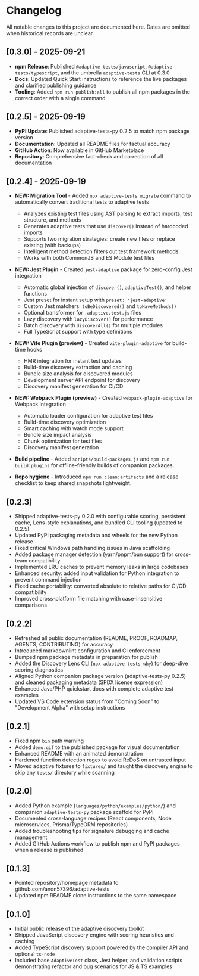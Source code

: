 # Changelog

All notable changes to this project are documented here. Dates are omitted when historical records are unclear.

## [0.3.0] - 2025-09-21

- **npm Release**: Published `@adaptive-tests/javascript`, `@adaptive-tests/typescript`, and the umbrella `adaptive-tests` CLI at 0.3.0
- **Docs**: Updated Quick Start instructions to reference the live packages and clarified publishing guidance
- **Tooling**: Added `npm run publish:all` to publish all npm packages in the correct order with a single command

## [0.2.5] - 2025-09-19

- **PyPI Update**: Published adaptive-tests-py 0.2.5 to match npm package version
- **Documentation**: Updated all README files for factual accuracy
- **GitHub Action**: Now available in GitHub Marketplace
- **Repository**: Comprehensive fact-check and correction of all documentation

## [0.2.4] - 2025-09-19

- **NEW: Migration Tool** - Added `npx adaptive-tests migrate` command to automatically convert traditional tests to adaptive tests
  - Analyzes existing test files using AST parsing to extract imports, test structure, and methods
  - Generates adaptive tests that use `discover()` instead of hardcoded imports
  - Supports two migration strategies: create new files or replace existing (with backups)
  - Intelligent method detection filters out test framework methods
  - Works with both CommonJS and ES Module test files

- **NEW: Jest Plugin** - Created `jest-adaptive` package for zero-config Jest integration
  - Automatic global injection of `discover()`, `adaptiveTest()`, and helper functions
  - Jest preset for instant setup with `preset: 'jest-adaptive'`
  - Custom Jest matchers: `toBeDiscovered()` and `toHaveMethods()`
  - Optional transformer for `.adaptive.test.js` files
  - Lazy discovery with `lazyDiscover()` for performance
  - Batch discovery with `discoverAll()` for multiple modules
  - Full TypeScript support with type definitions

- **NEW: Vite Plugin (preview)** - Created `vite-plugin-adaptive` for build-time hooks
  - HMR integration for instant test updates
  - Build-time discovery extraction and caching
  - Bundle size analysis for discovered modules
  - Development server API endpoint for discovery
  - Discovery manifest generation for CI/CD

- **NEW: Webpack Plugin (preview)** - Created `webpack-plugin-adaptive` for Webpack integration
  - Automatic loader configuration for adaptive test files
  - Build-time discovery optimization
  - Smart caching with watch mode support
  - Bundle size impact analysis
  - Chunk optimization for test files
  - Discovery manifest generation
- **Build pipeline** - Added `scripts/build-packages.js` and `npm run build:plugins` for offline-friendly builds of companion packages.
- **Repo hygiene** - Introduced `npm run clean:artifacts` and a release checklist to keep shared snapshots lightweight.

## [0.2.3]

- Shipped adaptive-tests-py 0.2.0 with configurable scoring, persistent cache, Lens-style explanations, and bundled CLI tooling (updated to 0.2.5)
- Updated PyPI packaging metadata and wheels for the new Python release
- Fixed critical Windows path handling issues in Java scaffolding
- Added package manager detection (yarn/pnpm/bun support) for cross-team compatibility
- Implemented LRU caches to prevent memory leaks in large codebases
- Enhanced security: added input validation for Python integration to prevent command injection
- Fixed cache portability: converted absolute to relative paths for CI/CD compatibility
- Improved cross-platform file matching with case-insensitive comparisons

## [0.2.2]

- Refreshed all public documentation (README, PROOF, ROADMAP, AGENTS, CONTRIBUTING) for accuracy
- Introduced markdownlint configuration and CI enforcement
- Bumped npm package metadata in preparation for publish
- Added the Discovery Lens CLI (`npx adaptive-tests why`) for deep-dive scoring diagnostics
- Aligned Python companion package version (adaptive-tests-py 0.2.5) and cleaned packaging metadata (SPDX license expression)
- Enhanced Java/PHP quickstart docs with complete adaptive test examples
- Updated VS Code extension status from "Coming Soon" to "Development Alpha" with setup instructions

## [0.2.1]

- Fixed npm `bin` path warning
- Added `demo.gif` to the published package for visual documentation
- Enhanced README with an animated demonstration
- Hardened function detection regex to avoid ReDoS on untrusted input
- Moved adaptive fixtures to `fixtures/` and taught the discovery engine to skip any `tests/` directory while scanning

## [0.2.0]

- Added Python example (`languages/python/examples/python/`) and companion `adaptive-tests-py` package scaffold for PyPI
- Documented cross-language recipes (React components, Node microservices, Prisma/TypeORM repositories)
- Added troubleshooting tips for signature debugging and cache management
- Added GitHub Actions workflow to publish npm and PyPI packages when a release is published

## [0.1.3]

- Pointed repository/homepage metadata to github.com/anon57396/adaptive-tests
- Updated npm README clone instructions to the same namespace

## [0.1.0]

- Initial public release of the adaptive discovery toolkit
- Shipped JavaScript discovery engine with scoring heuristics and caching
- Added TypeScript discovery support powered by the compiler API and optional `ts-node`
- Included base `AdaptiveTest` class, Jest helper, and validation scripts demonstrating refactor and bug scenarios for JS & TS examples
